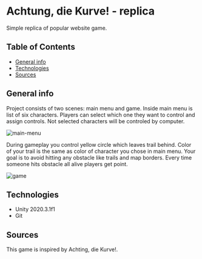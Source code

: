 # Achtung, die Kurve! - replica
Simple replica of popular website game.

## Table of Contents
* [General info](#general-info)
* [Technologies](#technologies)
* [Sources](#sources)

## General info
Project consists of two scenes: main menu and game. Inside main menu is list of six characters. Players can select 
which one they want to control and assign controls. Not selected characters will be controled by computer.

![main-menu](https://user-images.githubusercontent.com/62331993/119359928-6632ce80-bcaa-11eb-8cae-d9535498f61b.PNG)

During gameplay you control yellow circle which leaves trail behind. Color of your trail is the same as color of 
character you chose in main menu. Your goal is to avoid hitting any obstacle like trails and map borders. Every time 
someone hits obstacle all alive players get point.

![game](https://user-images.githubusercontent.com/62331993/121553816-ec247880-ca11-11eb-9f07-3a3861e9c18c.PNG)

## Technologies
* Unity 2020.3.1f1
* Git

## Sources
This game is inspired by Achting, die Kurve!.
